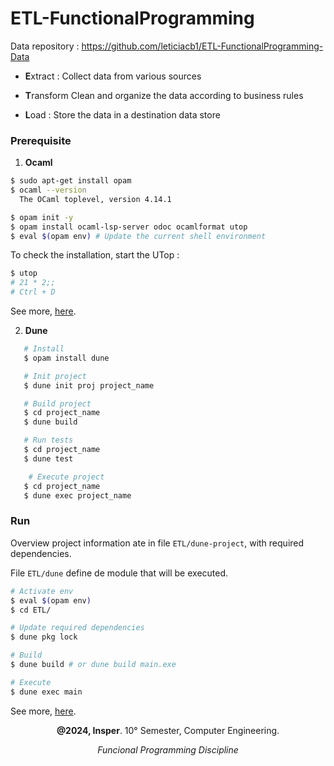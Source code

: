 # ETL-FunctionalProgramming
Data repository : https://github.com/leticiacb1/ETL-FunctionalProgramming-Data

* **E**xtract : Collect data from various sources 

* **T**ransform Clean and organize the data according to business rules 

* **L**oad : Store the data in a destination data store

### Prerequisite

1. **Ocaml**
```bash
$ sudo apt-get install opam
$ ocaml --version
  The OCaml toplevel, version 4.14.1

$ opam init -y
$ opam install ocaml-lsp-server odoc ocamlformat utop
$ eval $(opam env) # Update the current shell environment
```
To check the installation, start the UTop :

```bash
$ utop
# 21 * 2;;
# Ctrl + D 
```
See more, [here](https://ocaml.org/docs/installing-ocaml).

2. **Dune**

```bash
   # Install
   $ opam install dune

   # Init project
   $ dune init proj project_name

   # Build project
   $ cd project_name
   $ dune build

   # Run tests
   $ cd project_name
   $ dune test

    # Execute project
   $ cd project_name
   $ dune exec project_name
```

### Run

Overview project information ate in file `ETL/dune-project`, with required dependencies.

File `ETL/dune` define de module that will be executed.

```bash
# Activate env
$ eval $(opam env) 
$ cd ETL/

# Update required dependencies
$ dune pkg lock

# Build
$ dune build # or dune build main.exe

# Execute
$ dune exec main
```

See more, [here](https://dune.readthedocs.io/en/stable/quick-start.html).


<div align="center">
  
**@2024, Insper**. 10° Semester, Computer Engineering.

_Funcional Programming Discipline_
  
</div>
